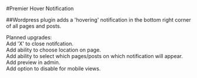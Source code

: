 #Premier Hover Notification

##Wordpress plugin adds a 'hovering' notification in the bottom right corner of all pages and posts.

Planned upgrades:  
Add 'X' to close notifcation.  
Add ability to choose location on page.  
Add ability to select which pages/posts on which notification will appear.  
Add preview in admin.  
Add option to disable for mobile views.
